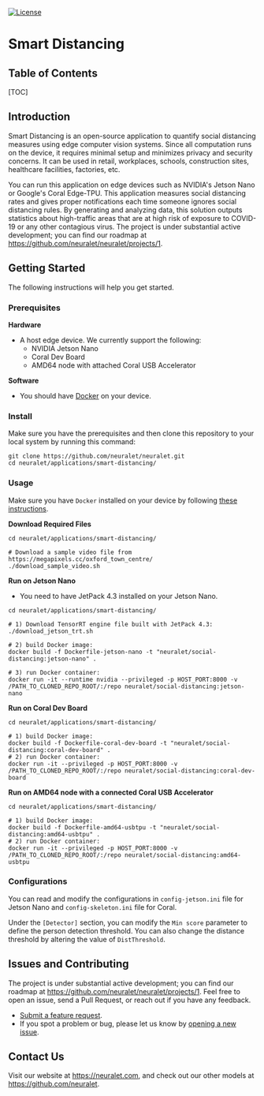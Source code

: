[![License](https://img.shields.io/badge/License-Apache%202.0-blue.svg)](https://opensource.org/licenses/Apache-2.0)

# Smart Distancing

## Table of Contents
[TOC]

## Introduction

Smart Distancing is an open-source application to quantify social distancing measures using edge computer vision systems. Since all computation runs on the device, it requires minimal setup and minimizes privacy and security concerns. It can be used in retail, workplaces, schools, construction sites, healthcare facilities, factories, etc.

You can run this application on edge devices such as NVIDIA's Jetson Nano or Google's Coral Edge-TPU. This application measures social distancing rates and gives proper notifications each time someone ignores social distancing rules. By generating and analyzing data, this solution outputs statistics about high-traffic areas that are at high risk of exposure to COVID-19 or any other contagious virus. The project is under substantial active development; you can find our roadmap at https://github.com/neuralet/neuralet/projects/1.


## Getting Started

The following instructions will help you get started.

### Prerequisites

**Hardware**
* A host edge device. We currently support the following:
    * NVIDIA Jetson Nano
    * Coral Dev Board
    * AMD64 node with attached Coral USB Accelerator

**Software**
* You should have [Docker](https://docs.docker.com/get-docker/) on your device.

### Install

Make sure you have the prerequisites and then clone this repository to your local system by running this command:

```
git clone https://github.com/neuralet/neuralet.git
cd neuralet/applications/smart-distancing/
```

### Usage

Make sure you have `Docker` installed on your device by following [these instructions](https://docs.docker.com/install/linux/docker-ce/debian).

**Download Required Files**
```
cd neuralet/applications/smart-distancing/

# Download a sample video file from https://megapixels.cc/oxford_town_centre/
./download_sample_video.sh
```

**Run on Jetson Nano**
* You need to have JetPack 4.3 installed on your Jetson Nano.

```
cd neuralet/applications/smart-distancing/

# 1) Download TensorRT engine file built with JetPack 4.3:
./download_jetson_trt.sh

# 2) build Docker image:
docker build -f Dockerfile-jetson-nano -t "neuralet/social-distancing:jetson-nano" .

# 3) run Docker container:
docker run -it --runtime nvidia --privileged -p HOST_PORT:8000 -v /PATH_TO_CLONED_REPO_ROOT/:/repo neuralet/social-distancing:jetson-nano
```

**Run on Coral Dev Board**
```
cd neuralet/applications/smart-distancing/

# 1) build Docker image:  
docker build -f Dockerfile-coral-dev-board -t "neuralet/social-distancing:coral-dev-board" .
# 2) run Docker container:
docker run -it --privileged -p HOST_PORT:8000 -v /PATH_TO_CLONED_REPO_ROOT/:/repo neuralet/social-distancing:coral-dev-board
```

**Run on AMD64 node with a connected Coral USB Accelerator**
```
cd neuralet/applications/smart-distancing/

# 1) build Docker image:
docker build -f Dockerfile-amd64-usbtpu -t "neuralet/social-distancing:amd64-usbtpu" .
# 2) run Docker container:
docker run -it --privileged -p HOST_PORT:8000 -v /PATH_TO_CLONED_REPO_ROOT/:/repo neuralet/social-distancing:amd64-usbtpu
```


### Configurations
You can read and modify the configurations in `config-jetson.ini` file for Jetson Nano and `config-skeleton.ini` file for Coral.

Under the `[Detector]` section, you can modify the `Min score` parameter to define the person detection threshold. You can also change the distance threshold by altering the value of `DistThreshold`.

## Issues and Contributing

The project is under substantial active development; you can find our roadmap at https://github.com/neuralet/neuralet/projects/1. Feel free to open an issue, send a Pull Request, or reach out if you have any feedback.
* [Submit a feature request](https://github.com/neuralet/neuralet/issues/new?assignees=&labels=&template=feature_request.md&title=).
* If you spot a problem or bug, please let us know by [opening a new issue](https://github.com/neuralet/neuralet/issues/new?assignees=&labels=&template=bug_report.md&title=).


## Contact Us

Visit our website at https://neuralet.com, and check out our other models at https://github.com/neuralet.
